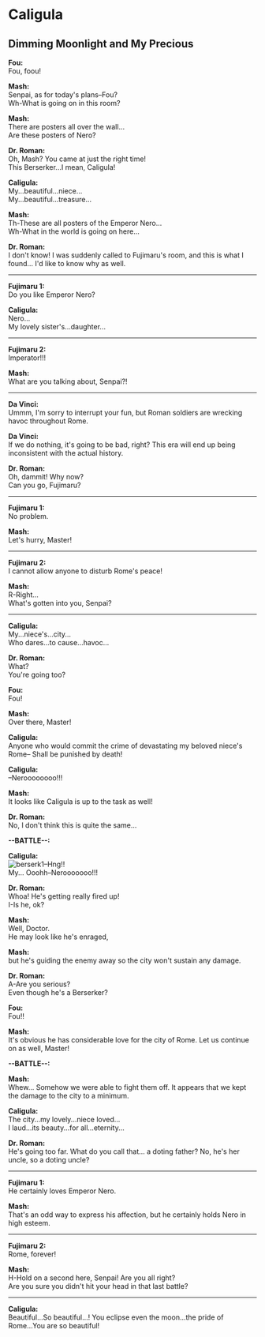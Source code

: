 # Caligula  
  
## Dimming Moonlight and My Precious  
  
**Fou:**   
Fou, foou!  
  
   
**Mash:**   
Senpai, as for today's plans&ndash;Fou?  
Wh-What is going on in this room?  
  
   
**Mash:**   
There are posters all over the wall...  
Are these posters of Nero?  
  
   
**Dr. Roman:**   
Oh, Mash? You came at just the right time!  
This Berserker...I mean, Caligula!  
  
   
**Caligula:**   
My...beautiful...niece...  
My...beautiful...treasure...  
  
   
**Mash:**   
Th-These are all posters of the Emperor Nero...  
Wh-What in the world is going on here...  
  
   
**Dr. Roman:**   
I don't know! I was suddenly called to Fujimaru's room, and this is what I found... I'd like to know why as well.  
  
   
  
---  
  
**Fujimaru 1:**   
Do you like Emperor Nero?  
   
**Caligula:**   
Nero...  
My lovely sister's...daughter...  
  
   
  
---  
  
**Fujimaru 2:**   
Imperator!!!  
   
**Mash:**   
What are you talking about, Senpai?!  
  
   
  
  
---  
   
**Da Vinci:**   
Ummm, I'm sorry to interrupt your fun, but Roman soldiers are wrecking havoc throughout Rome.  
  
   
**Da Vinci:**   
If we do nothing, it's going to be bad, right? This era will end up being inconsistent with the actual history.  
  
   
**Dr. Roman:**   
Oh, dammit! Why now?  
Can you go, Fujimaru?  
  
   
  
---  
  
**Fujimaru 1:**   
No problem.  
   
**Mash:**   
Let's hurry, Master!  
  
   
  
---  
  
**Fujimaru 2:**   
I cannot allow anyone to disturb Rome's peace!  
   
**Mash:**   
R-Right...  
What's gotten into you, Senpai?  
  
   
  
  
---  
   
**Caligula:**   
My...niece's...city...  
Who dares...to cause...havoc...  
  
   
**Dr. Roman:**   
What?  
You're going too?  
  
   
**Fou:**   
Fou!  
  
   
**Mash:**   
Over there, Master!  
  
   
**Caligula:**   
Anyone who would commit the crime of devastating my beloved niece's Rome&ndash; Shall be punished by death!  
  
   
**Caligula:**   
&ndash;Neroooooooo!!!  
  
   
**Mash:**   
It looks like Caligula is up to the task as well!  
  
   
**Dr. Roman:**   
No, I don't think this is quite the same...  
  
  
**--BATTLE--:**  
  
**Caligula:**   
![berserk1](https://i.imgur.com/XAqlQYL.png)&ndash;Hng!!  
My... Ooohh&ndash;Nerooooooo!!!  
  
   
**Dr. Roman:**   
Whoa! He's getting really fired up!  
I-Is he, ok?  
  
   
**Mash:**   
Well, Doctor.  
He may look like he's enraged,  
  
   
**Mash:**   
but he's guiding the enemy away so the city won't sustain any damage.  
  
   
**Dr. Roman:**   
A-Are you serious?  
Even though he's a Berserker?  
  
   
**Fou:**   
Fou!!  
  
   
**Mash:**   
It's obvious he has considerable love for the city of Rome. Let us continue on as well, Master!  
  
  
**--BATTLE--:**  
  
**Mash:**   
Whew... Somehow we were able to fight them off. It appears that we kept the damage to the city to a minimum.  
  
   
**Caligula:**   
The city...my lovely...niece loved...  
I laud...its beauty...for all...eternity...  
  
   
**Dr. Roman:**   
He's going too far. What do you call that... a doting father? No, he's her uncle, so a doting uncle?  
  
   
  
---  
  
**Fujimaru 1:**   
He certainly loves Emperor Nero.  
   
**Mash:**   
That's an odd way to express his affection, but he certainly holds Nero in high esteem.  
  
   
  
---  
  
**Fujimaru 2:**   
Rome, forever!  
   
**Mash:**   
H-Hold on a second here, Senpai! Are you all right?  
Are you sure you didn't hit your head in that last battle?  
  
   
  
  
---  
   
**Caligula:**   
Beautiful...So beautiful...! You eclipse even the moon...the pride of Rome...You are so beautiful!  
  
  
  
  